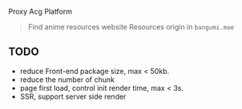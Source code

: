 Proxy Acg Platform
> Find anime resources website
> Resources origin in `bangumi.moe`


## TODO

- reduce Front-end package size, max < 50kb.
- reduce the number of chunk
- page first load, control init render time, max < 3s.
- SSR, support server side render
